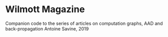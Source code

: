 # Wilmott Magazine
Companion code to the series of articles on computation graphs, AAD and back-propagation
Antoine Savine, 2019
